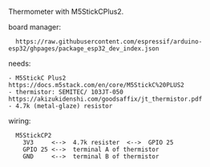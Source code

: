Thermometer with M5StickCPlus2.

   board manager:
   
      https://raw.githubusercontent.com/espressif/arduino-esp32/ghpages/package_esp32_dev_index.json
      
   needs:

    - M5StickC Plus2                  https://docs.m5stack.com/en/core/M5StickC%20PLUS2
    - thermistor: SEMITEC/ 103JT-050  https://akizukidenshi.com/goodsaffix/jt_thermistor.pdf    
    - 4.7k (metal-glaze) resistor
    
   wiring:
   
      M5StickCP2
        3V3     <-->  4.7k resister  <-->  GPIO 25      
        GPIO 25 <-->  terminal A of thermistor      
        GND     <-->  terminal B of thermistor

   
